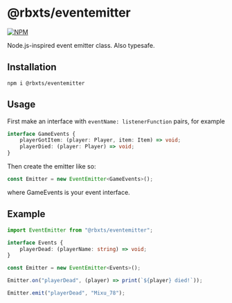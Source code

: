 # @rbxts/eventemitter

[![NPM](https://nodei.co/npm/@rbxts/eventemitter.png)](https://npmjs.org/package/@rbxts/eventemitter)

Node.js-inspired event emitter class. Also typesafe.

## Installation
```npm i @rbxts/eventemitter```

## Usage
First make an interface with ```eventName: listenerFunction``` pairs, for example
```ts
interface GameEvents {
	playerGotItem: (player: Player, item: Item) => void;
	playerDied: (player: Player) => void;
}
```
Then create the emitter like so:
```ts
const Emitter = new EventEmitter<GameEvents>();
```
where GameEvents is your event interface.

## Example
```ts
import EventEmitter from "@rbxts/eventemitter";

interface Events {
	playerDead: (playerName: string) => void;
}

const Emitter = new EventEmitter<Events>();

Emitter.on("playerDead", (player) => print(`${player} died!`));

Emitter.emit("playerDead", "Mixu_78");
```